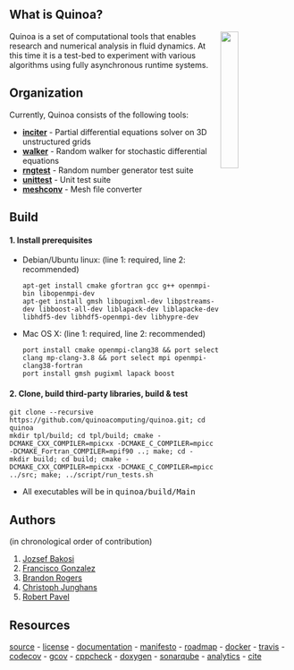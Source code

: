 ## What is Quinoa?

<img src="https://quinoacomputing.github.io/quinoa.svg" align="right" width="25%" background=transparent>
Quinoa is a set of computational tools that enables research and numerical analysis in fluid dynamics. At this time it is a test-bed to experiment with various algorithms using fully asynchronous runtime systems.

## Organization

Currently, Quinoa consists of the following tools:
  - [<B>inciter</B>](http://quinoacomputing.github.io/inciter_doc.html) - Partial differential equations solver on 3D unstructured grids
  - [<B>walker</B>](http://quinoacomputing.github.io/walker_doc.html) - Random walker for stochastic differential equations
  - [<B>rngtest</B>](http://quinoacomputing.github.io/rngtest_doc.html) - Random number generator test suite
  - [<B>unittest</B>](http://quinoacomputing.github.io/unittest_doc.html) - Unit test suite
  - [<B>meshconv</B>](http://quinoacomputing.github.io/meshconv_doc.html) - Mesh file converter

## Build

#### 1. Install prerequisites

- Debian/Ubuntu linux: (line 1: required, line 2: recommended)

   ```
   apt-get install cmake gfortran gcc g++ openmpi-bin libopenmpi-dev
   apt-get install gmsh libpugixml-dev libpstreams-dev libboost-all-dev liblapack-dev liblapacke-dev libhdf5-dev libhdf5-openmpi-dev libhypre-dev
   ```

- Mac OS X: (line 1: required, line 2: recommended)

   ```
   port install cmake openmpi-clang38 && port select clang mp-clang-3.8 && port select mpi openmpi-clang38-fortran
   port install gmsh pugixml lapack boost
   ```

#### 2. Clone, build third-party libraries, build & test

   ```
   git clone --recursive https://github.com/quinoacomputing/quinoa.git; cd quinoa
   mkdir tpl/build; cd tpl/build; cmake -DCMAKE_CXX_COMPILER=mpicxx -DCMAKE_C_COMPILER=mpicc -DCMAKE_Fortran_COMPILER=mpif90 ..; make; cd -
   mkdir build; cd build; cmake -DCMAKE_CXX_COMPILER=mpicxx -DCMAKE_C_COMPILER=mpicc ../src; make; ../script/run_tests.sh
   ```

   - All executables will be in <tt>quinoa/build/Main</tt>

## Authors
(in chronological order of contribution)

1. [Jozsef Bakosi](https://github.com/jbakosi)
2. [Francisco Gonzalez](https://github.com/franjgonzalez)
3. [Brandon Rogers](https://github.com/brog2610)
4. [Christoph Junghans](https://github.com/junghans)
5. [Robert Pavel](https://github.com/rspavel)

## Resources

[source](https://github.com/quinoacomputing/quinoa) - [license](https://github.com/quinoacomputing/quinoa/blob/master/LICENSE) - [documentation](http://quinoacomputing.github.io/index.html) - [manifesto](http://quinoacomputing.github.io/why.html) - [roadmap](https://github.com/quinoacomputing/quinoa/issues) - [docker](https://hub.docker.com/r/quinoacomputing) - [travis](https://travis-ci.org/quinoacomputing/quinoa) - [codecov](https://codecov.io/gh/quinoacomputing/quinoa/commits) - [gcov](http://quinoacomputing.github.io/coverage.html) - [cppcheck](http://quinoacomputing.github.io/cppcheck/index.html) - [doxygen](http://quinoacomputing.github.io) - [sonarqube](https://sonarqube.com/organizations/quinoacomputing) - [analytics](https://www.openhub.net/p/quinoacomputing) - [cite](https://zenodo.org/badge/latestdoi/38454430)
